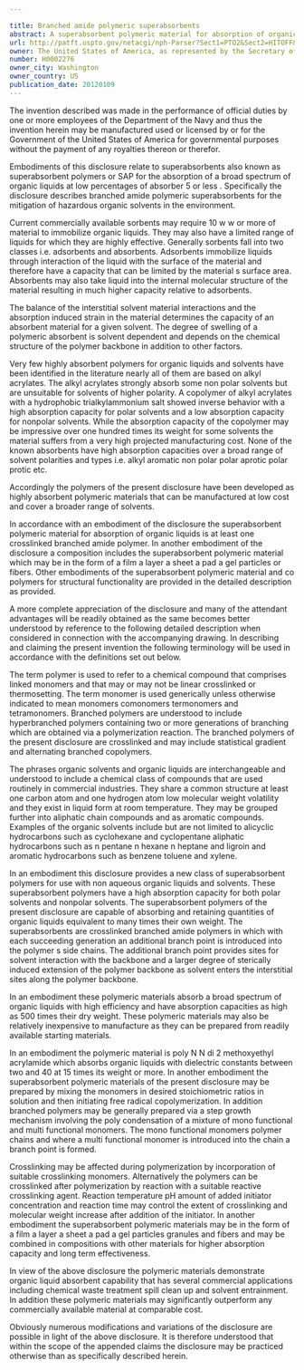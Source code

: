 ```yaml
---

title: Branched amide polymeric superabsorbents
abstract: A superabsorbent polymeric material for absorption of organic liquids which includes at least one cross-linked branched amide polymer for absorbing and retaining quantities of organic liquids equivalent to several times its dry weight.
url: http://patft.uspto.gov/netacgi/nph-Parser?Sect1=PTO2&Sect2=HITOFF&p=1&u=%2Fnetahtml%2FPTO%2Fsearch-adv.htm&r=1&f=G&l=50&d=PALL&S1=H0002276&OS=H0002276&RS=H0002276
owner: The United States of America, as represented by the Secretary of the Navy
number: H0002276
owner_city: Washington
owner_country: US
publication_date: 20120109
---
```

The invention described was made in the performance of official duties by one or more employees of the Department of the Navy and thus the invention herein may be manufactured used or licensed by or for the Government of the United States of America for governmental purposes without the payment of any royalties thereon or therefor.

Embodiments of this disclosure relate to superabsorbents also known as superabsorbent polymers or SAP for the absorption of a broad spectrum of organic liquids at low percentages of absorber 5 or less . Specifically the disclosure describes branched amide polymeric superabsorbents for the mitigation of hazardous organic solvents in the environment.

Current commercially available sorbents may require 10 w w or more of material to immobilize organic liquids. They may also have a limited range of liquids for which they are highly effective. Generally sorbents fall into two classes i.e. adsorbents and absorbents. Adsorbents immobilize liquids through interaction of the liquid with the surface of the material and therefore have a capacity that can be limited by the material s surface area. Absorbents may also take liquid into the internal molecular structure of the material resulting in much higher capacity relative to adsorbents.

The balance of the interstitial solvent material interactions and the absorption induced strain in the material determines the capacity of an absorbent material for a given solvent. The degree of swelling of a polymeric absorbent is solvent dependent and depends on the chemical structure of the polymer backbone in addition to other factors.

Very few highly absorbent polymers for organic liquids and solvents have been identified in the literature nearly all of them are based on alkyl acrylates. The alkyl acrylates strongly absorb some non polar solvents but are unsuitable for solvents of higher polarity. A copolymer of alkyl acrylates with a hydrophobic trialkylammonium salt showed inverse behavior with a high absorption capacity for polar solvents and a low absorption capacity for nonpolar solvents. While the absorption capacity of the copolymer may be impressive over one hundred times its weight for some solvents the material suffers from a very high projected manufacturing cost. None of the known absorbents have high absorption capacities over a broad range of solvent polarities and types i.e. alkyl aromatic non polar polar aprotic polar protic etc.

Accordingly the polymers of the present disclosure have been developed as highly absorbent polymeric materials that can be manufactured at low cost and cover a broader range of solvents.

In accordance with an embodiment of the disclosure the superabsorbent polymeric material for absorption of organic liquids is at least one crosslinked branched amide polymer. In another embodiment of the disclosure a composition includes the superabsorbent polymeric material which may be in the form of a film a layer a sheet a pad a gel particles or fibers. Other embodiments of the superabsorbent polymeric material and co polymers for structural functionality are provided in the detailed description as provided.

A more complete appreciation of the disclosure and many of the attendant advantages will be readily obtained as the same becomes better understood by reference to the following detailed description when considered in connection with the accompanying drawing. In describing and claiming the present invention the following terminology will be used in accordance with the definitions set out below.

The term polymer is used to refer to a chemical compound that comprises linked monomers and that may or may not be linear crosslinked or thermosetting. The term monomer is used generically unless otherwise indicated to mean monomers comonomers termonomers and tetramonomers. Branched polymers are understood to include hyperbranched polymers containing two or more generations of branching which are obtained via a polymerization reaction. The branched polymers of the present disclosure are crosslinked and may include statistical gradient and alternating branched copolymers.

The phrases organic solvents and organic liquids are interchangeable and understood to include a chemical class of compounds that are used routinely in commercial industries. They share a common structure at least one carbon atom and one hydrogen atom low molecular weight volatility and they exist in liquid form at room temperature. They may be grouped further into aliphatic chain compounds and as aromatic compounds. Examples of the organic solvents include but are not limited to alicyclic hydrocarbons such as cyclohexane and cyclopentane aliphatic hydrocarbons such as n pentane n hexane n heptane and ligroin and aromatic hydrocarbons such as benzene toluene and xylene.

In an embodiment this disclosure provides a new class of superabsorbent polymers for use with non aqueous organic liquids and solvents. These superabsorbent polymers have a high absorption capacity for both polar solvents and nonpolar solvents. The superabsorbent polymers of the present disclosure are capable of absorbing and retaining quantities of organic liquids equivalent to many times their own weight. The superabsorbents are crosslinked branched amide polymers in which with each succeeding generation an additional branch point is introduced into the polymer s side chains. The additional branch point provides sites for solvent interaction with the backbone and a larger degree of sterically induced extension of the polymer backbone as solvent enters the interstitial sites along the polymer backbone.

In an embodiment these polymeric materials absorb a broad spectrum of organic liquids with high efficiency and have absorption capacities as high as 500 times their dry weight. These polymeric materials may also be relatively inexpensive to manufacture as they can be prepared from readily available starting materials.

In an embodiment the polymeric material is poly N N di 2 methoxyethyl acrylamide which absorbs organic liquids with dielectric constants between two and 40 at 15 times its weight or more. In another embodiment the superabsorbent polymeric materials of the present disclosure may be prepared by mixing the monomers in desired stoichiometric ratios in solution and then initiating free radical copolymerization. In addition branched polymers may be generally prepared via a step growth mechanism involving the poly condensation of a mixture of mono functional and multi functional monomers. The mono functional monomers polymer chains and where a multi functional monomer is introduced into the chain a branch point is formed.

Crosslinking may be affected during polymerization by incorporation of suitable crosslinking monomers. Alternatively the polymers can be crosslinked after polymerization by reaction with a suitable reactive crosslinking agent. Reaction temperature pH amount of added initiator concentration and reaction time may control the extent of crosslinking and molecular weight increase after addition of the initiator. In another embodiment the superabsorbent polymeric materials may be in the form of a film a layer a sheet a pad a gel particles granules and fibers and may be combined in compositions with other materials for higher absorption capacity and long term effectiveness.

In view of the above disclosure the polymeric materials demonstrate organic liquid absorbent capability that has several commercial applications including chemical waste treatment spill clean up and solvent entrainment. In addition these polymeric materials may significantly outperform any commercially available material at comparable cost.

Obviously numerous modifications and variations of the disclosure are possible in light of the above disclosure. It is therefore understood that within the scope of the appended claims the disclosure may be practiced otherwise than as specifically described herein.

